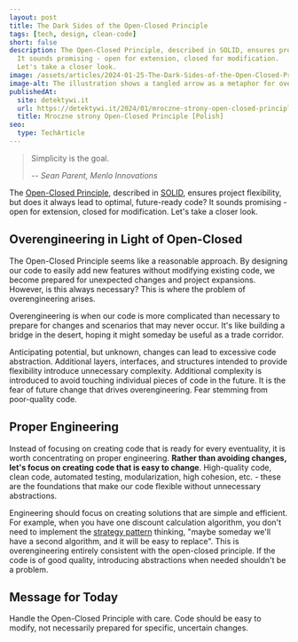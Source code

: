 ```yaml
---
layout: post
title: The Dark Sides of the Open-Closed Principle
tags: [tech, design, clean-code]
short: false
description: The Open-Closed Principle, described in SOLID, ensures project flexibility, but does it always lead to optimal, future-ready code?
  It sounds promising - open for extension, closed for modification.
  Let's take a closer look.
image: /assets/articles/2024-01-25-The-Dark-Sides-of-the-Open-Closed-Principle/overengineering.jpg
image-alt: The illustration shows a tangled arrow as a metaphor for overengineering
publishedAt:
  site: detektywi.it
  url: https://detektywi.it/2024/01/mroczne-strony-open-closed-principle/
  title: Mroczne strony Open-Closed Principle [Polish]
seo:
  type: TechArticle
---
```


> Simplicity is the goal.
>
> -- <cite>Sean Parent, Menlo Innovations</cite>

The [Open-Closed Principle](https://en.wikipedia.org/wiki/Open%E2%80%93closed_principle), described in [SOLID](https://pl.wikipedia.org/wiki/SOLID),
ensures project flexibility, but does it always lead to optimal, future-ready code?
It sounds promising - open for extension, closed for modification.
Let's take a closer look.

## Overengineering in Light of Open-Closed

The Open-Closed Principle seems like a reasonable approach.
By designing our code to easily add new features without modifying existing code, we become prepared for unexpected changes and project expansions.
However, is this always necessary?
This is where the problem of overengineering arises.

Overengineering is when our code is more complicated than necessary to prepare for changes and scenarios that may never occur.
It's like building a bridge in the desert, hoping it might someday be useful as a trade corridor.

Anticipating potential, but unknown, changes can lead to excessive code abstraction.
Additional layers, interfaces, and structures intended to provide flexibility introduce unnecessary complexity.
Additional complexity is introduced to avoid touching individual pieces of code in the future.
It is the fear of future change that drives overengineering.
Fear stemming from poor-quality code.

## Proper Engineering

Instead of focusing on creating code that is ready for every eventuality, it is worth concentrating on proper engineering.
**Rather than avoiding changes, let's focus on creating code that is easy to change**.
High-quality code, clean code, automated testing, modularization, high cohesion, etc. - these are the foundations that make our code flexible without unnecessary abstractions.

Engineering should focus on creating solutions that are simple and efficient.
For example, when you have one discount calculation algorithm, you don't need to implement the [strategy pattern](https://en.wikipedia.org/wiki/Strategy_pattern) thinking,
"maybe someday we'll have a second algorithm, and it will be easy to replace".
This is overengineering entirely consistent with the open-closed principle.
If the code is of good quality, introducing abstractions when needed shouldn't be a problem.

## Message for Today

Handle the Open-Closed Principle with care.
Code should be easy to modify, not necessarily prepared for specific, uncertain changes.
